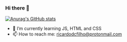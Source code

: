 ### Hi there 👋

[![Anurag's GitHub stats](https://github-readme-stats.vercel.app/api?username=peyrzival&show_icons=true&theme=gruvbox&include_all_commits=true&count_privte=true)](https://github.com/peyrzival/github-readme-stats)


- 🌱 I’m currently learning JS, HTML and CSS
- 📫 How to reach me: ricardodcfilho@protonmail.com
